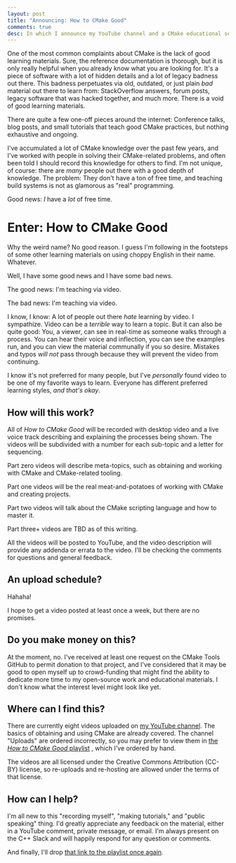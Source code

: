 ```yaml
---
layout: post
title: "Announcing: How to CMake Good"
comments: true
desc: In which I announce my YouTube channel and a CMake educational series
---
```


One of the most common complaints about CMake is the lack of good learning
materials. Sure, the reference documentation is thorough, but it is only really
helpful when you already know what you are looking for. It's a piece of
software with a lot of hidden details and a lot of legacy badness out there.
This badness perpetuates via old, outdated, or just plain *bad* material out
there to learn from: StackOverflow answers, forum posts, legacy software that
was hacked together, and much more. There is a void of good learning materials.

There are quite a few one-off pieces around the internet: Conference talks,
blog posts, and small tutorials that teach good CMake practices, but nothing
exhaustive and ongoing.

I've accumulated a lot of CMake knowledge over the past few years, and I've
worked with people in solving their CMake-related problems, and often been told
I should record this knowledge for others to find. I'm not unique, of course:
there are _many_ people out there with a good depth of knowledge. The problem:
They don't have a ton of free time, and teaching build systems is not as
glamorous as "real" programming.

Good news: _I_ have a _lot_ of free time.

# Enter: How to CMake Good

Why the weird name? No good reason. I guess I'm following in the footsteps of
some other learning materials on using choppy English in their name. Whatever.

Well, I have some good news and I have some bad news.

The good news: I'm teaching via video.

The bad news: I'm teaching via video.

I know, I know: A lot of people out there _hate_ learning by video. I
sympathize. Video can be a _terrible_ way to learn a topic. But it can also be
quite good: You, a viewer, can see in real-time as someone walks through a
process. You can hear their voice and inflection, you can see the examples run,
and you can view the material communally if you so desire. Mistakes and typos
_will not_ pass through because they will prevent the video from continuing.

I know it's not preferred for many people, but I've _personally_ found video to
be one of my favorite ways to learn. Everyone has different preferred learning
styles, _and that's okay_.

## How will this work?

All of _How to CMake Good_ will be recorded with desktop video and a live voice
track describing and explaining the processes being shown. The videos will be
subdivided with a number for each sub-topic and a letter for sequencing.

Part zero videos will describe meta-topics, such as obtaining and working with
CMake and CMake-related tooling.

Part one videos will be the real meat-and-potatoes of working with CMake and
creating projects.

Part two videos will talk about the CMake scripting language and how to master
it.

Part three+ videos are TBD as of this writing.

All the videos will be posted to YouTube, and the video description will provide
any addenda or errata to the video. I'll be checking the comments for questions
and general feedback.

## An upload schedule?

Hahaha!

I hope to get a video posted at least once a week, but there are no promises.

## Do you make money on this?

At the moment, no. I've received at least one request on the CMake Tools GitHub
to permit donation to that project, and I've considered that it may be good to
open myself up to crowd-funding that might find the ability to dedicate more
time to my open-source work and educational materials. I don't know what the
interest level might look like yet.

## Where can I find this?

There are currently eight videos uploaded on [my YouTube channel](https://www.youtube.com/channel/UCkYGy96LXk3g-d6kP22aSDA).
The basics of obtaining and using CMake are already covered. The channel
"Uploads" are ordered incorrectly, so you may prefer to view them in [the
_How to CMake Good_ playlist](https://www.youtube.com/playlist?list=PLK6MXr8gasrGmIiSuVQXpfFuE1uPT615s)
, which I've ordered by hand.

The videos are all licensed under the Creative Commons Attribution (CC-BY)
license, so re-uploads and re-hosting are allowed under the terms of that
license.

## How can I help?

I'm all new to this "recording myself", "making tutorials," and "public speaking"
thing. I'd greatly appreciate any feedback on the material, either in a YouTube
comment, private message, or email. I'm always present on the C++ Slack and
will happily respond for any question or comments.

And finally, I'll drop [that link to the playlist once again](https://www.youtube.com/playlist?list=PLK6MXr8gasrGmIiSuVQXpfFuE1uPT615s).
